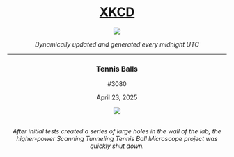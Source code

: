 
<h1 align="center"><a href="https://xkcd.com">XKCD</a></h1>
<div align="center">
    <img src="https://img.shields.io/github/last-commit/ShashashankThakur/XKCD?label=last%20updated" />
</div>

<p align="center"><i>Dynamically updated and generated every midnight UTC</i></p>
<hr>
<div align="center">
    <h3><strong>Tennis Balls</strong></h3>
    <p>#3080</p>
    <p>April 23, 2025</p>
    <img src="https://imgs.xkcd.com/comics/tennis_balls.png">
    <br></br>
    <p><i>After initial tests created a series of large holes in the wall of the lab, the higher-power Scanning Tunneling Tennis Ball Microscope project was quickly shut down.</i></p>
</div>
